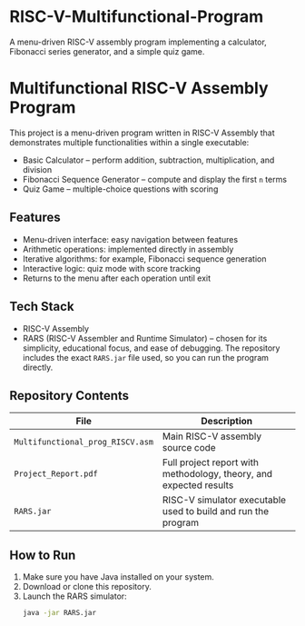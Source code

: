 # RISC-V-Multifunctional-Program
A menu-driven RISC-V assembly program implementing a calculator, Fibonacci series generator, and a simple quiz game.
# Multifunctional RISC-V Assembly Program

This project is a menu-driven program written in RISC-V Assembly that demonstrates multiple functionalities within a single executable:

- Basic Calculator – perform addition, subtraction, multiplication, and division  
- Fibonacci Sequence Generator – compute and display the first `n` terms  
- Quiz Game – multiple-choice questions with scoring

## Features

- Menu-driven interface: easy navigation between features
- Arithmetic operations: implemented directly in assembly
- Iterative algorithms: for example, Fibonacci sequence generation
- Interactive logic: quiz mode with score tracking
- Returns to the menu after each operation until exit


## Tech Stack

- RISC-V Assembly
- RARS (RISC-V Assembler and Runtime Simulator) – chosen for its simplicity, educational focus, and ease of debugging.
The repository includes the exact `RARS.jar` file used, so you can run the program directly.


## Repository Contents

| File | Description |
|------|-------------|
| `Multifunctional_prog_RISCV.asm` | Main RISC-V assembly source code |
| `Project_Report.pdf` | Full project report with methodology, theory, and expected results |
| `RARS.jar` | RISC-V simulator executable used to build and run the program |


## How to Run

1. Make sure you have Java installed on your system.
2. Download or clone this repository.
3. Launch the RARS simulator:
   ```bash
   java -jar RARS.jar
